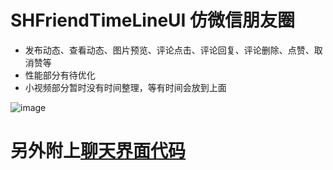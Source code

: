 SHFriendTimeLineUI 仿微信朋友圈
===
* 发布动态、查看动态、图片预览、评论点击、评论回复、评论删除、点赞、取消赞等
* 性能部分有待优化
* 小视频部分暂时没有时间整理，等有时间会放到上面

![image](https://github.com/CCSH/SHFriendTimeLineUI/blob/master/QQ20180314-124339.gif)
# 另外附上[聊天界面代码](https://github.com/CCSH/SHChatMessageUI)

